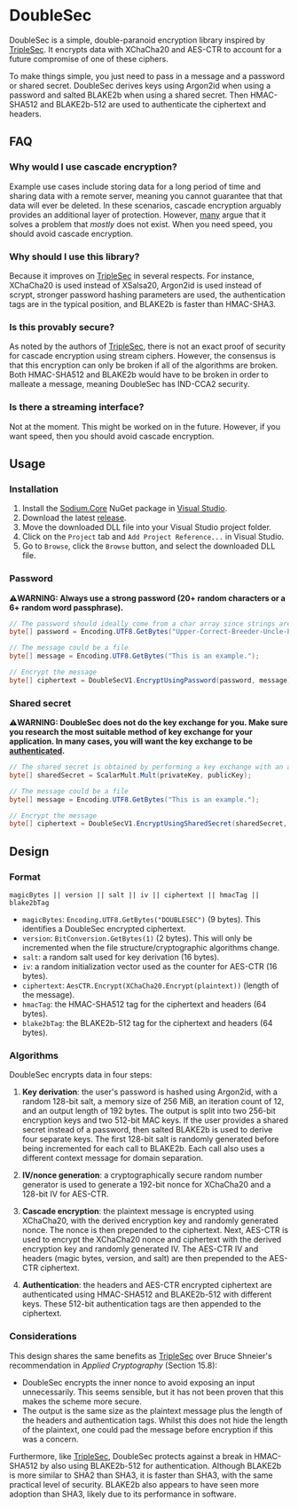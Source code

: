 # DoubleSec
DoubleSec is a simple, double-paranoid encryption library inspired by [TripleSec](https://keybase.io/triplesec/). It encrypts data with XChaCha20 and AES-CTR to account for a future compromise of one of these ciphers.

To make things simple, you just need to pass in a message and a password or shared secret. DoubleSec derives keys using Argon2id when using a password and salted BLAKE2b when using a shared secret. Then HMAC-SHA512 and BLAKE2b-512 are used to authenticate the ciphertext and headers.

## FAQ
### Why would I use cascade encryption?
Example use cases include storing data for a long period of time and sharing data with a remote server, meaning you cannot guarantee that that data will ever be deleted. In these scenarios, cascade encryption arguably provides an additional layer of protection. However, [many](https://blog.cryptographyengineering.com/2012/02/02/multiple-encryption/) argue that it solves a problem that *mostly* does not exist. When you need speed, you should avoid cascade encryption.

### Why should I use this library?
Because it improves on [TripleSec](https://keybase.io/triplesec/) in several respects. For instance, XChaCha20 is used instead of XSalsa20, Argon2id is used instead of scrypt, stronger password hashing parameters are used, the authentication tags are in the typical position, and BLAKE2b is faster than HMAC-SHA3.

### Is this provably secure?
As noted by the authors of [TripleSec](https://keybase.io/triplesec/), there is not an exact proof of security for cascade encryption using stream ciphers. However, the consensus is that this encryption can only be broken if all of the algorithms are broken. Both HMAC-SHA512 and BLAKE2b would have to be broken in order to malleate a message, meaning DoubleSec has IND-CCA2 security.

### Is there a streaming interface?
Not at the moment. This might be worked on in the future. However, if you want speed, then you should avoid cascade encryption.

## Usage
### Installation
1. Install the [Sodium.Core](https://www.nuget.org/packages/Sodium.Core) NuGet package in [Visual Studio](https://docs.microsoft.com/en-us/nuget/quickstart/install-and-use-a-package-in-visual-studio).
2. Download the latest [release](https://github.com/samuel-lucas6/DoubleSec/releases).
3. Move the downloaded DLL file into your Visual Studio project folder.
3. Click on the ```Project``` tab and ```Add Project Reference...``` in Visual Studio.
4. Go to ```Browse```, click the ```Browse``` button, and select the downloaded DLL file.

### Password
⚠️**WARNING: Always use a strong password (20+ random characters or a 6+ random word passphrase).**
```c#
// The password should ideally come from a char array since strings are immutable
byte[] password = Encoding.UTF8.GetBytes("Upper-Correct-Breeder-Uncle-Poise-Wilt9");

// The message could be a file
byte[] message = Encoding.UTF8.GetBytes("This is an example.");

// Encrypt the message
byte[] ciphertext = DoubleSecV1.EncryptUsingPassword(password, message);
```

### Shared secret
⚠️**WARNING: DoubleSec does not do the key exchange for you. Make sure you research the most suitable method of key exchange for your application. In many cases, you will want the key exchange to be [authenticated](https://neilmadden.blog/2018/11/26/public-key-authenticated-encryption-and-why-you-want-it-part-ii/).**
```c#
// The shared secret is obtained by performing a key exchange with an algorithm like X25519
byte[] sharedSecret = ScalarMult.Mult(privateKey, publicKey);

// The message could be a file
byte[] message = Encoding.UTF8.GetBytes("This is an example.");

// Encrypt the message
byte[] ciphertext = DoubleSecV1.EncryptUsingSharedSecret(sharedSecret, message);
```

## Design
### Format
`magicBytes || version || salt || iv || ciphertext || hmacTag || blake2bTag`
- `magicBytes`: `Encoding.UTF8.GetBytes("DOUBLESEC")` (9 bytes). This identifies a DoubleSec encrypted ciphertext.
- `version`: `BitConversion.GetBytes(1)` (2 bytes). This will only be incremented when the file structure/cryptographic algorithms change.
- `salt`: a random salt used for key derivation (16 bytes).
- `iv`: a random initialization vector used as the counter for AES-CTR (16 bytes).
- `ciphertext`: `AesCTR.Encrypt(XChaCha20.Encrypt(plaintext))` (length of the message).
- `hmacTag`: the HMAC-SHA512 tag for the ciphertext and headers (64 bytes).
- `blake2bTag`: the BLAKE2b-512 tag for the ciphertext and headers (64 bytes).

### Algorithms
DoubleSec encrypts data in four steps:

1. **Key derivation**: the user's password is hashed using Argon2id, with a random 128-bit salt, a memory size of 256 MiB, an iteration count of 12, and an output length of 192 bytes. The output is split into two 256-bit encryption keys and two 512-bit MAC keys. If the user provides a shared secret instead of a password, then salted BLAKE2b is used to derive four separate keys. The first 128-bit salt is randomly generated before being incremented for each call to BLAKE2b. Each call also uses a different context message for domain separation.

2. **IV/nonce generation**: a cryptographically secure random number generator is used to generate a 192-bit nonce for XChaCha20 and a 128-bit IV for AES-CTR.

3. **Cascade encryption**: the plaintext message is encrypted using XChaCha20, with the derived encryption key and randomly generated nonce. The nonce is then prepended to the ciphertext. Next, AES-CTR is used to encrypt the XChaCha20 nonce and ciphertext with the derived encryption key and randomly generated IV. The AES-CTR IV and headers (magic bytes, version, and salt) are then prepended to the AES-CTR ciphertext.

4. **Authentication**: the headers and AES-CTR encrypted ciphertext are authenticated using HMAC-SHA512 and BLAKE2b-512 with different keys. These 512-bit authentication tags are then appended to the ciphertext.

### Considerations
This design shares the same benefits as [TripleSec](https://keybase.io/triplesec/) over Bruce Shneier's recommendation in *Applied Cryptography* (Section 15.8):
- DoubleSec encrypts the inner nonce to avoid exposing an input unnecessarily. This seems sensible, but it has not been proven that this makes the scheme more secure.
- The output is the same size as the plaintext message plus the length of the headers and authentication tags. Whilst this does not hide the length of the plaintext, one could pad the message before encryption if this was a concern.

Furthermore, like [TripleSec](https://keybase.io/triplesec/), DoubleSec protects against a break in HMAC-SHA512 by also using BLAKE2b-512 for authentication. Although BLAKE2b is more similar to SHA2 than SHA3, it is faster than SHA3, with the same practical level of security. BLAKE2b also appears to have seen more adoption than SHA3, likely due to its performance in software.
